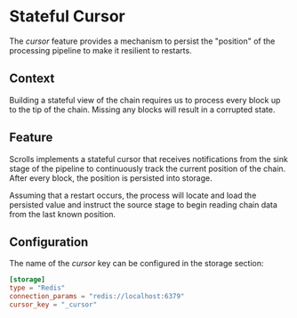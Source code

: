 # Stateful Cursor

The _cursor_ feature provides a mechanism to persist the "position" of the processing pipeline to make it resilient to restarts.

## Context

Building a stateful view of the chain requires us to process every block up to the tip of the chain. Missing any blocks will result in a corrupted state.

## Feature

Scrolls implements a stateful cursor that receives notifications from the sink stage of the pipeline to continuously track the current position of the chain. After every block, the position is persisted into storage.

Assuming that a restart occurs, the process will locate and load the persisted value and instruct the source stage to begin reading chain data from the last known position. 

## Configuration

The name of the _cursor_ key can be configured in the storage section:

```toml
[storage]
type = "Redis"
connection_params = "redis://localhost:6379"
cursor_key = "_cursor"
```